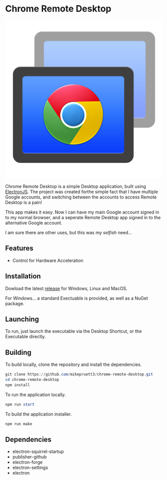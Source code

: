 # Chrome Remote Desktop

![RemoteDesktop](https://github.com/mikepruett3/chrome-remote-desktop/blob/main/images/RemoteDesktop.png?raw=true)

Chrome Remote Desktop is a simple Desktop application, built using [ElectronJS](https://www.electronjs.org). The project was created forthe simple fact that I have multiple Google accounts, and switching between the accounts to access Remote Desktop is a pain!

This app makes it easy. Now I can have my main Google account signed in to my normal browser, and a seperate Remote Desktop app signed in to the alternative Google account.

I am sure there are other uses, but this was my _selfish_ need...

## Features

- Control for Hardware Acceleration

## Installation

Dowload the latest [release](https://github.com/mikepruett3/chrome-remote-desktop/releases) for Windows, Linux and MacOS.

For Windows... a standard Exectuable is provided, as well as a NuGet package.

## Launching

To run, just launch the executable via the Desktop Shortcut, or the Executable directly.

## Building

To build locally, clone the repository and install the dependencies.

```powershell
git clone https://github.com/mikepruett3/chrome-remote-desktop.git
cd chrome-remote-desktop
npm install
```

To run the application locally.

```powershell
npm run start
```

To build the application installer.

```powershell
npm run make
```

## Dependencies

- electron-squirrel-startup
- publisher-github
- electron-forge
- electron-settings
- electron
